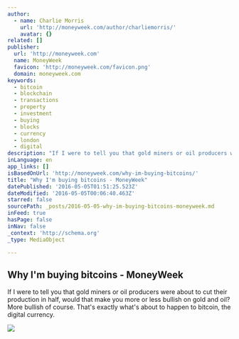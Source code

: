 ```yaml
---
author:
  - name: Charlie Morris
    url: 'http://moneyweek.com/author/charliemorris/'
    avatar: {}
related: []
publisher:
  url: 'http://moneyweek.com'
  name: MoneyWeek
  favicon: 'http://moneyweek.com/favicon.png'
  domain: moneyweek.com
keywords:
  - bitcoin
  - blockchain
  - transactions
  - property
  - investment
  - buying
  - blocks
  - currency
  - london
  - digital
description: "If I were to tell you that gold miners or oil producers were about to cut their production in half, would that make you more or less bullish on gold and oil? More bullish of course. That's exactly what's about to happen to bitcoin, the digital currency."
inLanguage: en
app_links: []
isBasedOnUrl: 'http://moneyweek.com/why-im-buying-bitcoins/'
title: "Why I'm buying bitcoins - MoneyWeek"
datePublished: '2016-05-05T01:51:25.523Z'
dateModified: '2016-05-05T00:06:40.463Z'
starred: false
sourcePath: _posts/2016-05-05-why-im-buying-bitcoins-moneyweek.md
inFeed: true
hasPage: false
inNav: false
_context: 'http://schema.org'
_type: MediaObject

---
```

<article style=""><h1>Why I'm buying bitcoins - MoneyWeek</h1><p>If I were to tell you that gold miners or oil producers were about to cut their production in half, would that make you more or less bullish on gold and oil? More bullish of course. That's exactly what's about to happen to bitcoin, the digital currency.</p><img src="http://moneyweek.com/wp-content/uploads/2016/05/160504-bitcoin-b.jpg" /></article>
